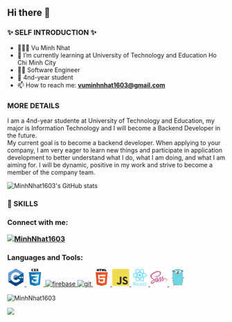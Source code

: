 ## Hi there 👋

### ✨ SELF INTRODUCTION ✨

- 👨🏻‍🎓 Vu Minh Nhat
- 🌱 I’m currently learning at University of Technology and Education Ho Chi Minh City
- 👨‍💻 Software Engineer
- 📕 4nd-year student
- 📫 How to reach me: **vuminhnhat1603@gmail.com**

### MORE DETAILS

I am a 4nd-year studente at University of Technology and Education, my major is Information Technology and I will become a Backend Developer in the future. \
My current goal is to become a backend developer. When applying to your company, I am very eager to learn new things and participate in application development to better understand what I do, what I am doing, and what I am aiming for. I will be dynamic, positive in my work and strive to become a member of the company team.

![MinhNhat1603's GitHub stats](https://github-readme-stats.vercel.app/api?username=MinhNhat1603&show_icons=true&theme=radical)

### 💪 SKILLS

<h3 align="left">Connect with me:
<p align="left">
<a href="https://www.facebook.com/nhat.vuminh.deku/" target="blank"><img align="center" src="https://raw.githubusercontent.com/rahuldkjain/github-profile-readme-generator/master/src/images/icons/Social/facebook.svg" alt="MinhNhat1603" height="30" width="40" /></a>
  <h3 align="left">Languages and Tools:</h3>
<p align="left"> <a href="https://www.w3schools.com/cpp/" target="_blank"> <img src="https://raw.githubusercontent.com/devicons/devicon/master/icons/cplusplus/cplusplus-original.svg" alt="cplusplus" width="40" height="40"/> </a> <a href="https://www.w3schools.com/css/" target="_blank"> <img src="https://raw.githubusercontent.com/devicons/devicon/master/icons/css3/css3-original-wordmark.svg" alt="css3" width="40" height="40"/> </a>
 <a href="https://firebase.google.com/" target="_blank"> <img src="https://www.vectorlogo.zone/logos/firebase/firebase-icon.svg" alt="firebase" width="40" height="40"/> </a> <a href="https://git-scm.com/" target="_blank"> <img src="https://www.vectorlogo.zone/logos/git-scm/git-scm-icon.svg" alt="git" width="40" height="40"/> </a> <a href="https://www.w3.org/html/" target="_blank"> <img src="https://raw.githubusercontent.com/devicons/devicon/master/icons/html5/html5-original-wordmark.svg" alt="html5" width="40" height="40"/> </a> <a href="https://developer.mozilla.org/en-US/docs/Web/JavaScript" target="_blank"> <img src="https://raw.githubusercontent.com/devicons/devicon/master/icons/javascript/javascript-original.svg" alt="javascript" width="40" height="40"/> </a>
  <a href="https://reactjs.org/" target="_blank"> <img src="https://raw.githubusercontent.com/devicons/devicon/master/icons/react/react-original-wordmark.svg" alt="react" width="40" height="40"/> </a> <a href="https://sass-lang.com" target="_blank"> <img src="https://raw.githubusercontent.com/devicons/devicon/master/icons/sass/sass-original.svg" alt="sass" width="40" height="40"/> </a> 
  <a href="https://golang.org" target="_blank" rel="noreferrer">
              <img
                src="https://raw.githubusercontent.com/devicons/devicon/master/icons/go/go-original.svg"
                alt="go"
                width="40"
                height="40"
              />
            </a>
  </p>

<p><img align="center" src="https://github-readme-streak-stats.herokuapp.com/?user=MinhNhat1603&theme=radical" alt="MinhNhat1603" /></p>
 
[![](https://visitcount.itsvg.in/api?id=MinhNhat1603&label=Views&color=5&icon=6&pretty=false)](https://visitcount.itsvg.in)
